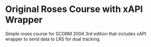 Original Roses Course with xAPI Wrapper
=======================================

Simple roses course for SCORM 2004 3rd edition that includes xAPI wrapper to send data to LRS for dual tracking.